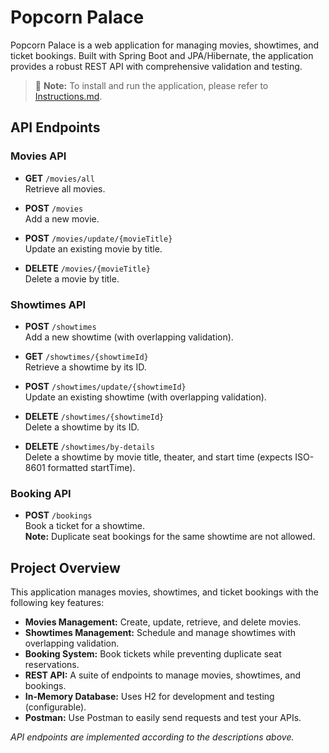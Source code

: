 # Popcorn Palace

Popcorn Palace is a web application for managing movies, showtimes, and ticket bookings. Built with Spring Boot and JPA/Hibernate, the application provides a robust REST API with comprehensive validation and testing.

> 📄 **Note:** To install and run the application, please refer to [Instructions.md](Instructions.md).

## API Endpoints

### Movies API

- **GET** `/movies/all`  
  Retrieve all movies.

- **POST** `/movies`  
  Add a new movie.

- **POST** `/movies/update/{movieTitle}`  
  Update an existing movie by title.

- **DELETE** `/movies/{movieTitle}`  
  Delete a movie by title.

### Showtimes API

- **POST** `/showtimes`  
  Add a new showtime (with overlapping validation).

- **GET** `/showtimes/{showtimeId}`  
  Retrieve a showtime by its ID.

- **POST** `/showtimes/update/{showtimeId}`  
  Update an existing showtime (with overlapping validation).

- **DELETE** `/showtimes/{showtimeId}`  
  Delete a showtime by its ID.

- **DELETE** `/showtimes/by-details`  
  Delete a showtime by movie title, theater, and start time (expects ISO-8601 formatted startTime).

### Booking API

- **POST** `/bookings`  
  Book a ticket for a showtime.  
  **Note:** Duplicate seat bookings for the same showtime are not allowed.

## Project Overview

This application manages movies, showtimes, and ticket bookings with the following key features:
- **Movies Management:** Create, update, retrieve, and delete movies.
- **Showtimes Management:** Schedule and manage showtimes with overlapping validation.
- **Booking System:** Book tickets while preventing duplicate seat reservations.
- **REST API:** A suite of endpoints to manage movies, showtimes, and bookings.
- **In-Memory Database:** Uses H2 for development and testing (configurable).
- **Postman:** Use Postman  to easily send requests and test your APIs.


*API endpoints are implemented according to the descriptions above.*

